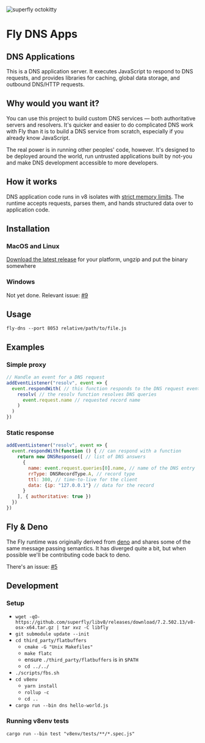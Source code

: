 ![superfly octokitty](https://user-images.githubusercontent.com/7375749/44759033-57b92780-aafd-11e8-880c-818b01c65ff3.png)

# Fly DNS Apps

## DNS Applications

This is a DNS application server. It executes JavaScript to respond to DNS requests, and provides libraries for caching, global data storage, and outbound DNS/HTTP requests.

## Why would you want it?

You can use this project to build custom DNS services — both authoritative servers and resolvers. It's quicker and easier to do complicated DNS work with Fly than it is to build a DNS service from scratch, especially if you already know JavaScript. 

The real power is in running other peoples' code, however. It's designed to be deployed around the world, run untrusted applications built by not-you and make DNS development accessible to more developers.

## How it works

DNS application code runs in v8 isolates with [strict memory limits](https://github.com/superfly/fly.rs/blob/master/src/runtime.rs#L239-L245). The runtime accepts requests, parses them, and hands structured data over to application code.

## Installation

### MacOS and Linux

[Download the latest release](https://github.com/superfly/fly.rs/releases) for your platform, ungzip and put the binary somewhere

### Windows

Not yet done. Relevant issue: [#9](https://github.com/superfly/fly.rs/issues/9)

## Usage

```
fly-dns --port 8053 relative/path/to/file.js
```

## Examples

### Simple proxy

```javascript
// Handle an event for a DNS request
addEventListener("resolv", event => {
  event.respondWith( // this function responds to the DNS request event
    resolv( // the resolv function resolves DNS queries
      event.request.name // requested record name
    )
  )
})
```

### Static response

```javascript
addEventListener("resolv", event => {
  event.respondWith(function () { // can respond with a function
    return new DNSResponse([ // list of DNS answers
      {
        name: event.request.queries[0].name, // name of the DNS entry
        rrType: DNSRecordType.A, // record type
        ttl: 300, // time-to-live for the client
        data: {ip: "127.0.0.1"} // data for the record
      }
    ], { authoritative: true })
  })
})
```

## Fly & Deno

The Fly runtime was originally derived from [deno](/denoland/deno) and shares some of the same message passing semantics. It has diverged quite a bit, but when possible we'll be contributing code back to deno.

There's an issue: [#5](https://github.com/superfly/fly.rs/issues/5)

## Development

### Setup

- `wget -qO- https://github.com/superfly/libv8/releases/download/7.2.502.13/v8-osx-x64.tar.gz | tar xvz -C libfly`
- `git submodule update --init`
- `cd third_party/flatbuffers`
  - `cmake -G "Unix Makefiles"`
  - `make flatc`
  - ensure `./third_party/flatbuffers` is in `$PATH`
  - `cd ../../`
- `./scripts/fbs.sh`
- `cd v8env`
  - `yarn install`
  - `rollup -c`
  - `cd ..`
- `cargo run --bin dns hello-world.js`

### Running v8env tests

```
cargo run --bin test "v8env/tests/**/*.spec.js"
```
